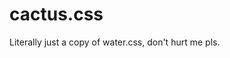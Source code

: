 # cactus.css

Literally just a copy of water.css, don't hurt me pls.


<link rel="stylesheet" href="https://cdn.jsdelivr.net/gh/Coding-Cactus/cactus.css@latest/cactus.css">
